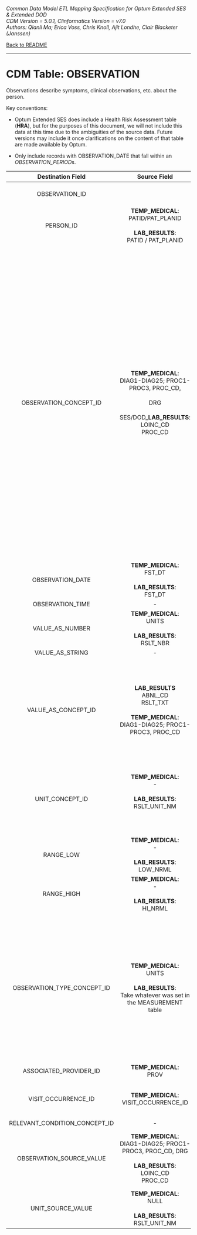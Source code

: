 *Common Data Model ETL Mapping Specification for Optum Extended SES & Extended DOD* 
<br>*CDM Version = 5.0.1, Clinformatics Version = v7.0*
<br>*Authors: Qianli Ma; Erica Voss, Chris Knoll, Ajit Londhe, Clair Blacketer (Janssen)*

[Back to README](README.md)

---

# CDM Table: OBSERVATION

Observations describe symptoms, clinical observations, etc. about the
person.

Key conventions:

-   Optum Extended SES does include a Health Risk Assessment table
    (**HRA**), but for the purposes of this document, we will not
    include this data at this time due to the ambiguities of the
    source data. Future versions may include it once clarifications on
    the content of that table are made available by Optum.

-   Only include records with OBSERVATION_DATE that fall within an
    *OBSERVATION_PERIOD*s.


**Destination Field**|**Source Field**|**Applied Rule**|**Comment**
:-----:|:-----:|:-----:|:-----:
OBSERVATION_ID| |A system generated unique identifier for each observation. | 
PERSON_ID|**TEMP_MEDICAL**: <br>PATID/PAT_PLANID<br><br>**LAB_RESULTS**:<br>PATID / PAT_PLANID<br>|At the row level we work with PAT_PLANID, but PATID is what is written to the CDM.| 
OBSERVATION_CONCEPT_ID|**TEMP_MEDICAL**:<br>DIAG1-DIAG25; PROC1-PROC3, PROC_CD, <br><br>DRG<br><br>SES/DOD_**LAB_RESULTS**: <br>LOINC_CD<br>PROC_CD|**TEMP_MEDICAL** (DIAG1-DIAG25):<br>Use [Concept Ids from Medical Claims Diagnosis Fields](code_snippets.md#from-medical-claims-diagnosis-fields)<br>**TEMP_MEDICAL** (PROC-PROC3, PROC_CD):<br>Use [Source to Standard Terminology](code_snippets.md#source-to-standard-terminology) and filter with [Concept Ids from Medical Claims Procedure Fields](code_snippets.md#from-medical-claims-procedure-fields)<br><br><br>DRGs still require a mapping. DRGs change over time so we need to map to the DRG that is valid at the time the procedure occurred.  Notice we do not set INVALID_REASON IS NULL – since we are using historical codes, some DRGs we use will be invalid today but not at the time of the procedure.<br><br>Use Vocab map [Source to Standard Terminology](code_snippets.md#source-to-standard-terminology), but do not set INVALID_REASON to NULL<br><br>Use filter:<br>```WHERE SOURCE_VOCABULARY_ID IN ('DRG')<br>AND TARGET_VOCABULARY_ID IN ('DRG')<br>AND TARGET_STANDARD_CONCEPT IS NOT NULL```|<br><br>**LAB_RESULTS**:<br>(First, look for LOINC_CD. If no map exists, then look for PROC_CD):<br>Use [Source to Standard Terminology](code_snippets.md#source-to-standard-terminology) and filter with [Concept Ids from Other Procedure Fields](code_snippets.md#from-other-procedure-fields)<br>
OBSERVATION_DATE|**TEMP_MEDICAL**: <br>FST_DT<br><br>**LAB_RESULTS**:<br>FST_DT| | 
OBSERVATION_TIME|-|NULL| 
VALUE_AS_NUMBER|**TEMP_MEDICAL**:<br>UNITS<br><br>**LAB_RESULTS**: <br>RSLT_NBR| | 
VALUE_AS_STRING|-|NULL| 
VALUE_AS_CONCEPT_ID|**LAB_RESULTS**<br>ABNL_CD<br>RSLT_TXT<br><br>**TEMP_MEDICAL**:<br>DIAG1-DIAG25; PROC1-PROC3, PROC_CD |**LAB_RESULTS**:  <br>Follow logic given in MEASUREMENT table.<br><br>**TEMP_MEDICAL**:<br>Use [Source to Maps to Value](code_snippets.md#source-to-maps-to-value) and point it at the SOURCE_CODE.  But only take the top TARGET_CONCEPT_ID because a few SOURCE_CODES can map to multiple TARGET_CONCEPT_ID.| 
UNIT_CONCEPT_ID|**TEMP_MEDICAL**:<br>-<br><br>**LAB_RESULTS**:<br>RSLT_UNIT_NM<br><br><br>|Null<br><br><br>Filters:<br>```WHERE SOURCE_VOCABULARY_ID IN ('UCUM')<br>AND TARGET_VOCABULARY_ID IN ('UCUM') <br>AND TARGET_INVALID_REASON IS NULL```| 
RANGE_LOW|**TEMP_MEDICAL**:<br>-<br><br>**LAB_RESULTS**:<br>LOW_NRML<br>| | 
RANGE_HIGH|**TEMP_MEDICAL**:<br>-<br><br>**LAB_RESULTS**:<br>HI_NRML<br>| | 
OBSERVATION_TYPE_CONCEPT_ID|**TEMP_MEDICAL**:<br>UNITS<br><br>**LAB_RESULTS**:<br>Take whatever was set in the MEASUREMENT table|**TEMP_MEDICAL**:<br>DIAG1-DIAG25; PROC1-PROC3, PROC_CD<br><br>Take the type assigned in [Concept Type Ids from Medical Claims Diagnosis Fields](code_snippets.md#from-medical-claims-diagnosis-fields-1) and [Concept Type Ids from Medical Claims Procedure Fields](code_snippets.md#from-medical-claims-procedure-fields-1). <br><br>DRG:<br>900000008-Claim DRG<br><br>LAB:<br>38000277 – Observation numeric result| 
ASSOCIATED_PROVIDER_ID|**TEMP_MEDICAL**:<br>PROV|NULL| 
VISIT_OCCURRENCE_ID|**TEMP_MEDICAL**:<br>VISIT_OCCURRENCE_ID|<br><br>**LAB_RESULTS**:<br>NULL|Refer to logic in building VISIT_OCCURRENCE table for linking with VISIT_OCCURRENCE_ID
RELEVANT_CONDITION_CONCEPT_ID|-|NULL| 
OBSERVATION_SOURCE_VALUE|**TEMP_MEDICAL**:<br>DIAG1-DIAG25; PROC1-PROC3, PROC_CD, DRG<br><br>**LAB_RESULTS**: <br>LOINC_CD<br>PROC_CD|**LAB_RESULTS**: <br>The LOINC_CD or PROC_CD as it appears<br><br>**LAB_RESULTS** table and as was selected above (i.e. use the LOINC_CD first if possible).  <br>| 
UNIT_SOURCE_VALUE|**TEMP_MEDICAL**:<br>NULL<br><br>**LAB_RESULTS**:<br>RSLT_UNIT_NM| | 
